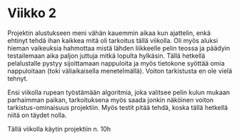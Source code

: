 # Viikko 2

Projektin alustukseen meni vähän kauemmin aikaa kun ajattelin, enkä ehtinyt tehdä ihan kaikkea mitä oli tarkoitus tällä viikolla. Oli myös aluksi hieman vaikeuksia hahmottaa mistä lähden liikkeelle pelin teossa ja päädyin testailemaan aika paljon juttuja mitkä lopulta hylkäsin.
Tällä hetkellä pelalustalle pystyy sijoittamaan nappuloita ja myös tietokone syöttää omia nappuloitaan (toki väliaikaisella menetelmällä). Voiton tarkistusta en ole vielä tehnyt.

Ensi viikolla rupean työstämään algoritmia, joka valitsee pelin kulun mukaan parhaimman paikan, tarkoituksena myös saada jonkin näköinen voiton tarkistus-ominaisuus projektiin. Myös testit pitää tehdä, koska tällä hetkellä niitä on täydet nolla.


Tällä viikolla käytin projektiin n. 10h
